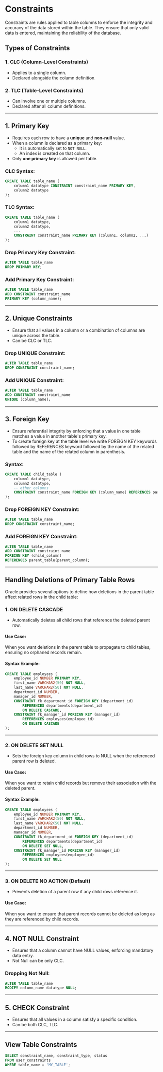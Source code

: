 # Constraints

Constraints are rules applied to table columns to enforce the integrity and accuracy of the data stored within the table.
They ensure that only valid data is entered, maintaining the reliability of the database.

## Types of Constraints

### 1. CLC (Column-Level Constraints)
- Applies to a single column.
- Declared alongside the column definition.

### 2. TLC (Table-Level Constraints)
- Can involve one or multiple columns.
- Declared after all column definitions.

---

## 1. Primary Key

- Requires each row to have a **unique** and **non-null** value.
- When a column is declared as a primary key:
  - It is automatically set to `NOT NULL`.
  - An index is created on that column.
- Only **one primary key** is allowed per table.

### CLC Syntax:
```sql
CREATE TABLE table_name (
    column1 datatype CONSTRAINT constraint_name PRIMARY KEY,
    column2 datatype
);
```

### TLC Syntax:
```sql
CREATE TABLE table_name (
    column1 datatype,
    column2 datatype,
    ...
    CONSTRAINT constraint_name PRIMARY KEY (column1, column2, ...)
);
```

### Drop Primary Key Constraint:
```sql
ALTER TABLE table_name
DROP PRIMARY KEY;
```

### Add Primary Key Constraint:
```sql
ALTER TABLE table_name
ADD CONSTRAINT constraint_name
PRIMARY KEY (column_name);
```

---

## 2. Unique Constraints

- Ensure that all values in a column or a combination of columns are unique across the table.
- Can be CLC or TLC.

### Drop UNIQUE Constraint:
```sql
ALTER TABLE table_name
DROP CONSTRAINT constraint_name;
```

### Add UNIQUE Constraint:
```sql
ALTER TABLE table_name
ADD CONSTRAINT constraint_name
UNIQUE (column_name);
```

---

## 3. Foreign Key

- Ensure referential integrity by enforcing that a value in one table matches a value in another table's primary key.
- To create foreign key at the table level we write FOREIGN KEY keywords followed by REFERENCES keyword followed by the name of the related table and the name of the related column in parenthesis.

### Syntax:
```sql
CREATE TABLE child_table (
    column1 datatype,
    column2 datatype,
    -- other columns
    CONSTRAINT constraint_name FOREIGN KEY (column_name) REFERENCES parent_table(parent_column)
);
```

### Drop FOREIGN KEY Constraint:
```sql
ALTER TABLE table_name
DROP CONSTRAINT constraint_name;
```

### Add FOREIGN KEY Constraint:
```sql
ALTER TABLE table_name
ADD CONSTRAINT constraint_name
FOREIGN KEY (child_column)
REFERENCES parent_table(parent_column);
```

---

## Handling Deletions of Primary Table Rows

Oracle provides several options to define how deletions in the parent table affect related rows in the child table:

### 1. ON DELETE CASCADE
- Automatically deletes all child rows that reference the deleted parent row.

#### Use Case:
When you want deletions in the parent table to propagate to child tables, ensuring no orphaned records remain.

#### Syntax Example:
```sql
CREATE TABLE employees (
    employee_id NUMBER PRIMARY KEY,
    first_name VARCHAR2(50) NOT NULL,
    last_name VARCHAR2(50) NOT NULL,
    department_id NUMBER,
    manager_id NUMBER,
    CONSTRAINT fk_department_id FOREIGN KEY (department_id)
        REFERENCES departments(department_id)
        ON DELETE CASCADE,
    CONSTRAINT fk_manager_id FOREIGN KEY (manager_id)
        REFERENCES employees(employee_id)
        ON DELETE CASCADE
);
```

---

### 2. ON DELETE SET NULL
- Sets the foreign key column in child rows to NULL when the referenced parent row is deleted.

#### Use Case:
When you want to retain child records but remove their association with the deleted parent.

#### Syntax Example:
```sql
CREATE TABLE employees (
    employee_id NUMBER PRIMARY KEY,
    first_name VARCHAR2(50) NOT NULL,
    last_name VARCHAR2(50) NOT NULL,
    department_id NUMBER,
    manager_id NUMBER,
    CONSTRAINT fk_department_id FOREIGN KEY (department_id)
        REFERENCES departments(department_id)
        ON DELETE SET NULL,
    CONSTRAINT fk_manager_id FOREIGN KEY (manager_id)
        REFERENCES employees(employee_id)
        ON DELETE SET NULL
);
```

---

### 3. ON DELETE NO ACTION (Default)
- Prevents deletion of a parent row if any child rows reference it.

#### Use Case:
When you want to ensure that parent records cannot be deleted as long as they are referenced by child records.

---

## 4. NOT NULL Constraint

- Ensures that a column cannot have NULL values, enforcing mandatory data entry.
- Not Null can be only CLC.

### Dropping Not Null:
```sql
ALTER TABLE table_name
MODIFY column_name datatype NULL;
```

---

## 5. CHECK Constraint

- Ensures that all values in a column satisfy a specific condition.
- Can be both CLC, TLC.

---

## View Table Constraints
```sql
SELECT constraint_name, constraint_type, status
FROM user_constraints
WHERE table_name = 'MY_TABLE';
```
